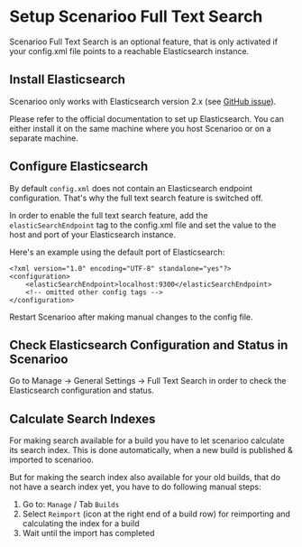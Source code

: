 # Setup Scenarioo Full Text Search

Scenarioo Full Text Search is an optional feature, that is only
activated if your config.xml file points to a reachable
Elasticsearch instance.

## Install Elasticsearch

Scenarioo only works with Elasticsearch version 2.x (see [GitHub issue](https://github.com/scenarioo/scenarioo/issues/616)).

Please refer to the official documentation to set up Elasticsearch.
You can either install it on the same machine where you host Scenarioo
or on a separate machine.

## Configure Elasticsearch

By default `config.xml` does not contain an Elasticsearch endpoint
configuration. That's why the full text search feature is switched off.

In order to enable the full text search feature, add the 
`elasticSearchEndpoint` tag to the config.xml file and set the value
to the host and port of your Elasticsearch instance.

Here's an example using the default port of Elasticsearch:

```
<?xml version="1.0" encoding="UTF-8" standalone="yes"?>
<configuration>
    <elasticSearchEndpoint>localhost:9300</elasticSearchEndpoint>
    <!-- omitted other config tags -->
</configuration>
```

Restart Scenarioo after making manual changes to the config file.

## Check Elasticsearch Configuration and Status in Scenarioo

Go to Manage -> General Settings -> Full Text Search in order to 
check the Elasticsearch configuration and status.

## Calculate Search Indexes 

For making search available for a build you have to let scenarioo calculate its search index. This is done automatically, when a new build is published & imported to scenarioo.

But for making the search index also available for your old builds, that do not have a search index yet, you have to do following manual steps:

1. Go to: `Manage` / Tab `Builds`
2. Select `Reimport` (icon at the right end of a build row) for reimporting and calculating the index for a build
3. Wait until the import has completed

